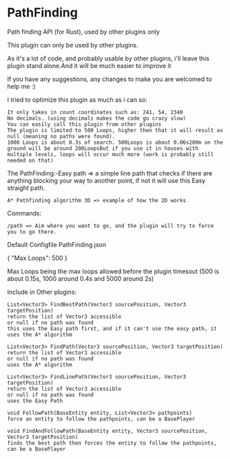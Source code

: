 # PathFinding
Path finding API (for Rust), used by other plugins only

This plugin can only be used by other plugins.

As it's a lot of code, and probably usable by other plugins, i'll leave this plugin stand alone.And it will be much easier to improve it

If you have any suggestions, any changes to make you are welcomed to help me :)

I tried to optimize this plugin as much as i can so:

    It only takes in count coordinates such as: 241, 54, 2340
    No decimals. (using decimals makes the code go crazy slow)
    You can easily call this plugin from other plugins
    The plugin is limited to 500 Loops, higher then that it will result as null (meaning no paths were found).
    1000 Loops is about 0.3s of search. 500Loops is about 0.06s200m on the ground will be around 200LoopsBut if you use it in houses with multiple levels, loops will occur much more (work is probably still needed on that)

The PathFinding:-Easy path => a simple line path that checks if there are anything blocking your way to another point, if not it will use this Easy straight path.

    A* Pathfinding algorithm 3D => example of how the 2D works

Commands:

    /path => Aim where you want to go, and the plugin will try to force you to go there.

Default Configfile PathFinding.json

{
  "Max Loops": 500
}

Max Loops being the max loops allowed before the plugin timesout (500 is about 0.15s, 1000 around 0.4s and 5000 around 2s)

Include in Other plugins:

```
List<Vector3> FindBestPath(Vector3 sourcePosition, Vector3 targetPosition)
return the list of Vector3 accessible
or null if no path was found
this uses the Easy path first, and if it can't use the easy path, it uses the A* algorithm

List<Vector3> FindPath(Vector3 sourcePosition, Vector3 targetPosition)
return the list of Vector3 accessible
or null if no path was found
uses the A* algorithm

List<Vector3> FindLinePath(Vector3 sourcePosition, Vector3 targetPosition)
return the list of Vector3 accessible
or null if no path was found
uses the Easy Path

void FollowPath(BaseEntity entity, List<Vector3> pathpoints)
force an entity to follow the pathpoints, can be a BasePlayer

void FindAndFollowPath(BaseEntity entity, Vector3 sourcePosition, Vector3 targetPosition)
finds the best path then forces the entity to follow the pathpoints, can be a BasePlayer
```
